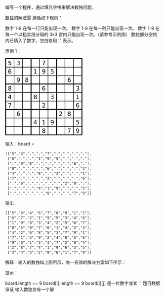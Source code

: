 编写一个程序，通过填充空格来解决数独问题。

数独的解法需 遵循如下规则：

数字 1-9 在每一行只能出现一次。
数字 1-9 在每一列只能出现一次。
数字 1-9 在每一个以粗实线分隔的 3x3 宫内只能出现一次。（请参考示例图）
数独部分空格内已填入了数字，空白格用 '.' 表示。

示例 1：

![img.png](img.png)

输入：board =

```text
[["5","3",".",".","7",".",".",".","."],
 ["6",".",".","1","9","5",".",".","."],
 [".","9","8",".",".",".",".","6","."],
 ["8",".",".",".","6",".",".",".","3"],
 ["4",".",".","8",".","3",".",".","1"],
 ["7",".",".",".","2",".",".",".","6"],
 [".","6",".",".",".",".","2","8","."],
 [".",".",".","4","1","9",".",".","5"],
 [".",".",".",".","8",".",".","7","9"]]
```

输出：

```text
[["5","3","4","6","7","8","9","1","2"],
 ["6","7","2","1","9","5","3","4","8"],
 ["1","9","8","3","4","2","5","6","7"],
 ["8","5","9","7","6","1","4","2","3"],
 ["4","2","6","8","5","3","7","9","1"],
 ["7","1","3","9","2","4","8","5","6"],
 ["9","6","1","5","3","7","2","8","4"],
 ["2","8","7","4","1","9","6","3","5"],
 ["3","4","5","2","8","6","1","7","9"]]
```

解释：输入的数独如上图所示，唯一有效的解决方案如下所示：

提示：

board.length == 9
board[i].length == 9
board[i][j] 是一位数字或者 '.'
题目数据 保证 输入数独仅有一个解
